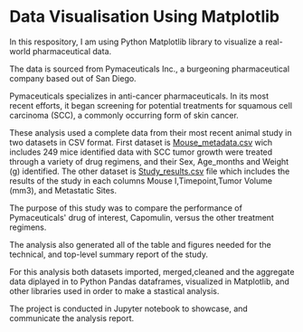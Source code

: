 # Data Visualisation Using Matplotlib

In this respository, I am using Python Matplotlib library to visualize a real-world pharmaceutical data. 

The data is sourced from Pymaceuticals Inc., a burgeoning pharmaceutical company based out of San Diego.

Pymaceuticals specializes in anti-cancer pharmaceuticals. In its most recent efforts, it began screening for potential treatments for squamous cell carcinoma (SCC), a commonly occurring form of skin cancer.

These analysis used a complete data from their most recent animal study in two datasets in CSV format. First dataset is [Mouse_metadata.csv](data/Mouse_metadata.csv) wich includes 249 mice identified data with SCC tumor growth were treated through a variety of drug regimens, and their Sex, Age_months and Weight (g) identified. The other dataset is [Study_results.csv](data/Study_results.csv) file which includes the results of the study in each columns Mouse I,Timepoint,Tumor Volume (mm3), and Metastatic Sites.

The purpose of this study was to compare the performance of Pymaceuticals' drug of interest, Capomulin, versus the other treatment regimens. 

The analysis also generated all of the table and figures needed for the technical, and top-level summary report of the study.

For this analysis both datasets imported, merged,cleaned and the aggregate data diplayed in to Python Pandas dataframes, visualized in Matplotlib, and other libraries used in order to make a stastical analysis. 

The project is conducted in Jupyter notebook to showcase, and communicate the analysis report.
